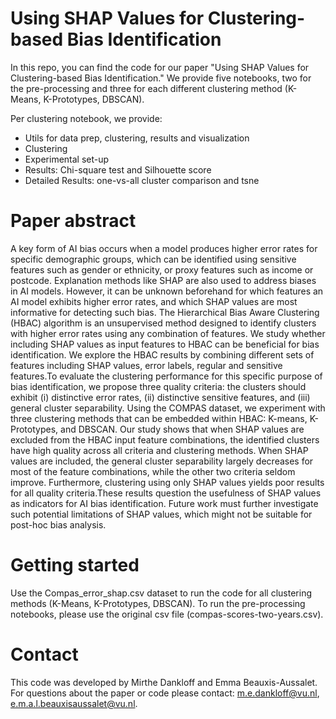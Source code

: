 # Using SHAP Values for Clustering-based Bias Identification
In this repo, you can find the code for our paper "Using SHAP Values for Clustering-based Bias Identification."
We provide five notebooks, two for the pre-processing and three for each different clustering method (K-Means, K-Prototypes, DBSCAN).

Per clustering notebook, we provide:
* Utils for data prep, clustering, results and visualization
* Clustering
* Experimental set-up
* Results: Chi-square test and Silhouette score
* Detailed Results: one-vs-all cluster comparison and tsne 

# Paper abstract
A key form of AI bias occurs when a model produces higher error rates for specific demographic groups, which can be identified using sensitive features such as gender or ethnicity, or proxy features such as income or postcode. Explanation methods like SHAP are also used to address biases in AI models. However, it can be unknown beforehand for which features an AI model exhibits higher error rates, and which SHAP values are most informative for detecting such bias. The Hierarchical Bias Aware Clustering (HBAC) algorithm is an unsupervised method designed to identify clusters with higher error rates using any combination of features. We study whether including SHAP values as input features to HBAC can be beneficial for bias identification. We explore the HBAC results by combining different sets of features including SHAP values, error labels, regular and sensitive features.To evaluate the clustering performance for this specific purpose of bias identification, we propose three quality criteria: the clusters should exhibit (i) distinctive error rates, (ii) distinctive sensitive features, and (iii) general cluster separability. Using the COMPAS dataset, we experiment with three clustering methods that can be embedded within HBAC: K-means, K-Prototypes, and DBSCAN. Our study shows that when SHAP values are excluded from the HBAC input feature combinations, the identified clusters have high quality across all criteria and clustering methods. When SHAP values are included, the general cluster separability largely decreases for most of the feature combinations, while the other two criteria seldom improve. Furthermore, clustering using only SHAP values yields poor results for all quality criteria.These results question the usefulness of SHAP values as indicators for AI bias identification. Future work must further investigate such potential limitations of SHAP values, which might not be suitable for post-hoc bias analysis.

# Getting started
Use the Compas_error_shap.csv dataset to run the code for all clustering methods (K-Means, K-Prototypes, DBSCAN). 
To run the pre-processing notebooks, please use the original csv file (compas-scores-two-years.csv). 

# Contact
This code was developed by Mirthe Dankloff and Emma Beauxis-Aussalet. 
For questions about the paper or code please contact: m.e.dankloff@vu.nl, e.m.a.l.beauxisaussalet@vu.nl.
